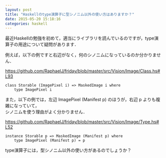 ```yaml
---
layout: post
title: "Haskellのtype演算子に型シノニム以外の使い方はありますか？"
date: 2015-05-20 15:18:16
categories: haskell
---
```

<p>最近Haskellの勉強を初めて，適当にライブラリを読んでいるのですが，type演算子の用途について疑問があります．</p>

<p>例えば，以下の例ですと右辺がなく，何のシノニムになっているのか分かりません．</p>

<p><a href="https://github.com/RaphaelJ/friday/blob/master/src/Vision/Image/Class.hs#L93">https://github.com/RaphaelJ/friday/blob/master/src/Vision/Image/Class.hs#L93</a></p>

<pre><code>class Storable (ImagePixel i) =&gt; MaskedImage i where
    type ImagePixel i
</code></pre>

<p>また，以下の例では，左辺 ImagePixel (Manifest p) のほうが，右辺 p よりも複雑になっていて，<br>
シノニムを使う理由がよく分かりません．</p>

<p><a href="https://github.com/RaphaelJ/friday/blob/master/src/Vision/Image/Type.hs#L52">https://github.com/RaphaelJ/friday/blob/master/src/Vision/Image/Type.hs#L52</a></p>

<pre><code>instance Storable p =&gt; MaskedImage (Manifest p) where
    type ImagePixel (Manifest p) = p
</code></pre>

<p>type演算子には，型シノニム以外の使い方があるのでしょうか？</p>
